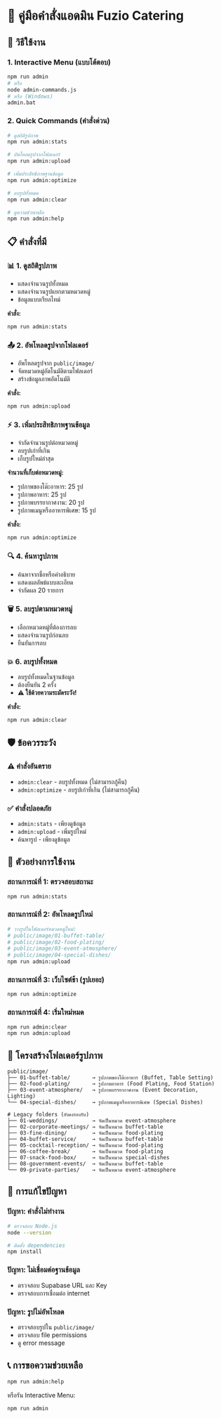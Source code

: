 # 🎯 คู่มือคำสั่งแอดมิน Fuzio Catering

## 🚀 วิธีใช้งาน

### 1. Interactive Menu (แบบโต้ตอบ)
```bash
npm run admin
# หรือ
node admin-commands.js
# หรือ (Windows)
admin.bat
```

### 2. Quick Commands (คำสั่งด่วน)
```bash
# ดูสถิติรูปภาพ
npm run admin:stats

# อัพโหลดรูปจากโฟลเดอร์
npm run admin:upload

# เพิ่มประสิทธิภาพฐานข้อมูล
npm run admin:optimize

# ลบรูปทั้งหมด
npm run admin:clear

# ดูความช่วยเหลือ
npm run admin:help
```

## 📋 คำสั่งที่มี

### 📊 **1. ดูสถิติรูปภาพ**
- แสดงจำนวนรูปทั้งหมด
- แสดงจำนวนรูปแยกตามหมวดหมู่
- ข้อมูลแบบเรียลไทม์

**คำสั่ง:**
```bash
npm run admin:stats
```

### 📤 **2. อัพโหลดรูปจากโฟลเดอร์**
- อัพโหลดรูปจาก `public/image/`
- จัดหมวดหมู่อัตโนมัติตามโฟลเดอร์
- สร้างข้อมูลภาพอัตโนมัติ

**คำสั่ง:**
```bash
npm run admin:upload
```

### ⚡ **3. เพิ่มประสิทธิภาพฐานข้อมูล**
- จำกัดจำนวนรูปต่อหมวดหมู่
- ลบรูปเก่าที่เกิน
- เก็บรูปใหม่ล่าสุด

**จำนวนที่เก็บต่อหมวดหมู่:**
- รูปภาพของโต๊ะอาหาร: 25 รูป
- รูปภาพอาหาร: 25 รูป
- รูปภาพบรรยากาศงาน: 20 รูป
- รูปภาพเมนูหรืออาหารพิเศษ: 15 รูป

**คำสั่ง:**
```bash
npm run admin:optimize
```

### 🔍 **4. ค้นหารูปภาพ**
- ค้นหาจากชื่อหรือคำอธิบาย
- แสดงผลลัพธ์แบบละเอียด
- จำกัดผล 20 รายการ

### 🗑️ **5. ลบรูปตามหมวดหมู่**
- เลือกหมวดหมู่ที่ต้องการลบ
- แสดงจำนวนรูปก่อนลบ
- ยืนยันการลบ

### 💥 **6. ลบรูปทั้งหมด**
- ลบรูปทั้งหมดในฐานข้อมูล
- ต้องยืนยัน 2 ครั้ง
- **⚠️ ใช้ด้วยความระมัดระวัง!**

**คำสั่ง:**
```bash
npm run admin:clear
```

## 🛡️ ข้อควรระวัง

### ⚠️ **คำสั่งอันตราย**
- `admin:clear` - ลบรูปทั้งหมด (ไม่สามารถกู้คืน)
- `admin:optimize` - ลบรูปเก่าที่เกิน (ไม่สามารถกู้คืน)

### ✅ **คำสั่งปลอดภัย**
- `admin:stats` - เพียงดูข้อมูล
- `admin:upload` - เพิ่มรูปใหม่
- ค้นหารูป - เพียงดูข้อมูล

## 🎯 ตัวอย่างการใช้งาน

### สถานการณ์ที่ 1: ตรวจสอบสถานะ
```bash
npm run admin:stats
```

### สถานการณ์ที่ 2: อัพโหลดรูปใหม่
```bash
# วางรูปในโฟลเดอร์หมวดหมู่ใหม่:
# public/image/01-buffet-table/
# public/image/02-food-plating/
# public/image/03-event-atmosphere/
# public/image/04-special-dishes/
npm run admin:upload
```

### สถานการณ์ที่ 3: เว็บไซต์ช้า (รูปเยอะ)
```bash
npm run admin:optimize
```

### สถานการณ์ที่ 4: เริ่มใหม่หมด
```bash
npm run admin:clear
npm run admin:upload
```

## 📁 โครงสร้างโฟลเดอร์รูปภาพ

```
public/image/
├── 01-buffet-table/       → รูปภาพของโต๊ะอาหาร (Buffet, Table Setting)
├── 02-food-plating/       → รูปภาพอาหาร (Food Plating, Food Station)  
├── 03-event-atmosphere/   → รูปภาพบรรยากาศงาน (Event Decoration, Lighting)
└── 04-special-dishes/     → รูปภาพเมนูหรืออาหารพิเศษ (Special Dishes)

# Legacy folders (ยังคงรองรับ)
├── 01-weddings/           → จัดเป็นหมวด event-atmosphere
├── 02-corporate-meetings/ → จัดเป็นหมวด buffet-table  
├── 03-fine-dining/        → จัดเป็นหมวด food-plating
├── 04-buffet-service/     → จัดเป็นหมวด buffet-table
├── 05-cocktail-reception/ → จัดเป็นหมวด food-plating
├── 06-coffee-break/       → จัดเป็นหมวด food-plating
├── 07-snack-food-box/     → จัดเป็นหมวด special-dishes
├── 08-government-events/  → จัดเป็นหมวด buffet-table
└── 09-private-parties/    → จัดเป็นหมวด event-atmosphere
```

## 🔧 การแก้ไขปัญหา

### ปัญหา: คำสั่งไม่ทำงาน
```bash
# ตรวจสอบ Node.js
node --version

# ติดตั้ง dependencies
npm install
```

### ปัญหา: ไม่เชื่อมต่อฐานข้อมูล
- ตรวจสอบ Supabase URL และ Key
- ตรวจสอบการเชื่อมต่อ internet

### ปัญหา: รูปไม่อัพโหลด
- ตรวจสอบรูปใน `public/image/`
- ตรวจสอบ file permissions
- ดู error message

## 📞 การขอความช่วยเหลือ

```bash
npm run admin:help
```

หรือรัน Interactive Menu:
```bash
npm run admin
```